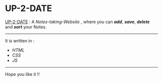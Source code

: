 # UP-2-DATE

[UP-2-DATE](https://www.google.com/ "UP-2-DATE: Notes-taking-Website") : A _Notes-taking-Website_ , where you can ***add***, ***save***, ***delete*** and ***sort*** your Notes. 

- - - -

 It is written in :

*   _HTML_
*   _CSS_
*   _JS_
                                
- - - - 
Hope you like it !!
